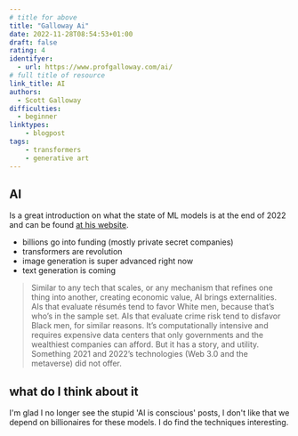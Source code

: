 ```yaml
---
# title for above
title: "Galloway Ai"
date: 2022-11-28T08:54:53+01:00
draft: false
rating: 4
identifyer:
  - url: https://www.profgalloway.com/ai/
# full title of resource
link_title: AI
authors:
  - Scott Galloway
difficulties:
  - beginner
linktypes:
    - blogpost
tags:
    - transformers
    - generative art
---
```


## AI
Is a great introduction on what the state of ML models is at the end of 2022 and can be found [at his website](https://www.profgalloway.com/ai/).

- billions go into funding (mostly private secret companies)
- transformers are revolution
- image generation is super advanced right now
- text generation is coming

> Similar to any tech that scales, or any mechanism that refines one thing into another, creating economic value, AI brings externalities. AIs that evaluate résumés tend to favor White men, because that’s who’s in the sample set. AIs that evaluate crime risk tend to disfavor Black men, for similar reasons. It’s computationally intensive and requires expensive data centers that only governments and the wealthiest companies can afford. But it has a story, and utility. Something 2021 and 2022’s technologies (Web 3.0 and the metaverse) did not offer.


## what do I think about it
I'm glad I no longer see the stupid 'AI is conscious' posts, I don't like that we depend on billionaires for these models. I do find the techniques interesting. 
